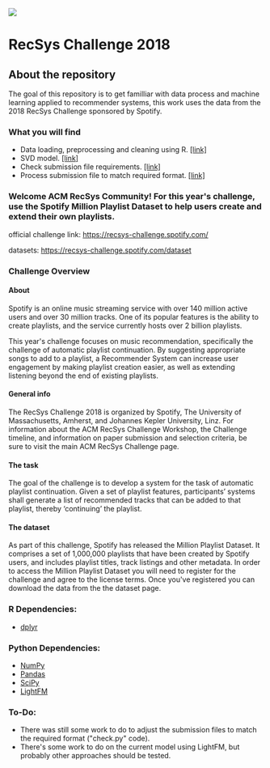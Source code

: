 ![](https://image.slidesharecdn.com/meetuprecsys2018-180202012155/95/meetup-recsys-challenge-2018-1-638.jpg?cb=1517534572)

# RecSys Challenge 2018

## About the repository
The goal of this repository is to get familliar with data process and machine learning applied to  recommender systems, this work uses the data from the 2018 RecSys Challenge sponsored by Spotify.

### What you will find
* Data loading, preprocessing and cleaning using R. [[link]](https://github.com/dimitreOliveira/RecsysChallenge_Spotify/tree/master/R)
* SVD model. [[link]](https://github.com/dimitreOliveira/RecsysChallenge_Spotify/blob/master/svd_lightfm.py)
* Check submission file requirements. [[link]](https://github.com/dimitreOliveira/RecsysChallenge_Spotify/blob/master/verify_submission.py)
* Process submission file to match required format. [[link]](https://github.com/dimitreOliveira/RecsysChallenge_Spotify/blob/master/R/translate_submission_track_uri.R)

### Welcome ACM RecSys Community! For this year's challenge, use the Spotify Million Playlist Dataset to help users create and extend their own playlists.

official challenge link: https://recsys-challenge.spotify.com/

datasets: https://recsys-challenge.spotify.com/dataset


### Challenge Overview

#### About
Spotify is an online music streaming service with over 140 million active users and over 30 million tracks. One of its popular features is the ability to create playlists, and the service currently hosts over 2 billion playlists.

This year's challenge focuses on music recommendation, specifically the challenge of automatic playlist continuation. By suggesting appropriate songs to add to a playlist, a Recommender System can increase user engagement by making playlist creation easier, as well as extending listening beyond the end of existing playlists.

#### General info
The RecSys Challenge 2018 is organized by Spotify, The University of Massachusetts, Amherst, and Johannes Kepler University, Linz. For information about the ACM RecSys Challenge Workshop, the Challenge timeline, and information on paper submission and selection criteria, be sure to visit the main ACM RecSys Challenge page.

#### The task
The goal of the challenge is to develop a system for the task of automatic playlist continuation. Given a set of playlist features, participants’ systems shall generate a list of recommended tracks that can be added to that playlist, thereby ‘continuing’ the playlist.

#### The dataset
As part of this challenge, Spotify has released the Million Playlist Dataset. It comprises a set of 1,000,000 playlists that have been created by Spotify users, and includes playlist titles, track listings and other metadata. In order to access the Million Playlist Dataset you will need to register for the challenge and agree to the license terms. Once you've registered you can download the data from the the dataset page.

### R Dependencies:
* [dplyr](https://dplyr.tidyverse.org/)

### Python Dependencies:
* [NumPy](http://www.numpy.org/)
* [Pandas](http://pandas.pydata.org/)
* [SciPy](https://www.scipy.org/)
* [LightFM](https://lyst.github.io/lightfm/docs/home.html)

### To-Do:
* There was still some work to do to adjust the submission files to match the required format ("check.py" code).
* There's some work to do on the current model using LightFM, but probably other approaches should be tested.
